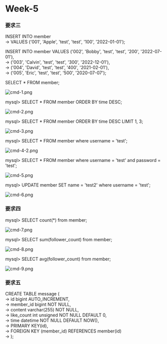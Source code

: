 # Week-5

### 要求三

INSERT INTO member <br>
    -> VALUES ('001', 'Apple', 'test', 'test', '100', '2022-01-01');

INSERT INTO member VALUES ('002', 'Bobby', 'test', 'test', '200', '2022-07-01'),<br>
    -> ('003', 'Calvin', 'test', 'test', '300', '2022-12-01'),<br>
    -> ('004', 'David', 'test', 'test', '400', '2021-02-01'),<br>
    -> ('005', 'Eric', 'test', 'test', '500', '2020-07-07');

SELECT * FROM member;

![cmd-1.png](attachment:cmd-1.png)

mysql> SELECT * FROM member ORDER BY time DESC;

![cmd-2.png](attachment:cmd-2.png)

mysql> SELECT * FROM member ORDER BY time DESC LIMIT 1, 3;

![cmd-3.png](attachment:cmd-3.png)

mysql> SELECT * FROM member where username = 'test';

![cmd-4-2.png](attachment:cmd-4-2.png)

mysql> SELECT * FROM member where username = 'test' and password = 'test';

![cmd-5.png](attachment:cmd-5.png)

mysql> UPDATE member SET name = 'test2' where username = 'test';

![cmd-6.png](attachment:cmd-6.png)

### 要求四

mysql> SELECT count(*) from member;

![cmd-7.png](attachment:cmd-7.png)

mysql> SELECT sum(follower_count) from member;

![cmd-8.png](attachment:cmd-8.png)

mysql> SELECT avg(follower_count) from member;

![cmd-9.png](attachment:cmd-9.png)

### 要求五

CREATE TABLE message ( <br>
    -> id bigint AUTO_INCREMENT, <br>
    -> member_id bigint NOT NULL,<br>
    -> content varchar(255) NOT NULL,<br>
    -> like_count int unsigned NOT NULL DEFAULT 0,<br>
    -> time datetime NOT NULL DEFAULT NOW(),<br>
    -> PRIMARY KEY(id),<br>
    -> FOREIGN KEY (member_id) REFERENCES member(id)<br>
    -> );


